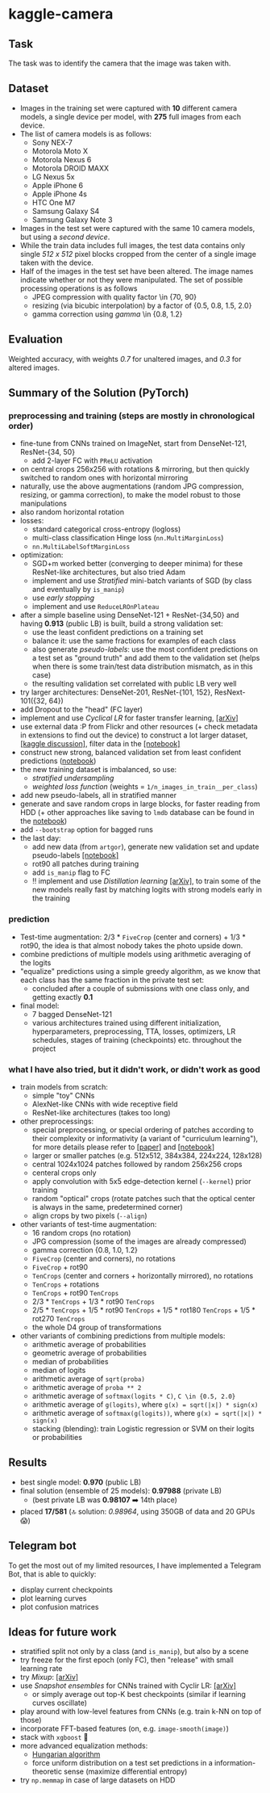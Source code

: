 # kaggle-camera

## Task
The task was to identify the camera that the image was taken with.
<!-- * given dataset of photos taken from different cameras (iPhone, Galaxy Note, LG Nexus etc.) -->
<!-- * goal is to classify camera model -->
<!-- * random subset is preprocessed using \{JPG compression, gamma correction, resizing\} -->


## Dataset
* Images in the training set were captured with **10** different camera models, a single device per model, with **275** full images from each device.
* The list of camera models is as follows:
    - Sony NEX-7
    - Motorola Moto X
    - Motorola Nexus 6
    - Motorola DROID MAXX
    - LG Nexus 5x
    - Apple iPhone 6
    - Apple iPhone 4s
    - HTC One M7
    - Samsung Galaxy S4
    - Samsung Galaxy Note 3
* Images in the test set were captured with the same 10 camera models, but using a *second device*.
* While the train data includes full images, the test data contains only single *512 x 512* pixel blocks cropped from the center of a single image taken with the device.
* Half of the images in the test set have been altered. The image names indicate whether or not they were manipulated. The set of possible processing operations is as follows
    - JPEG compression with quality factor \in {70, 90}
    - resizing (via bicubic interpolation) by a factor of {0.5, 0.8, 1.5, 2.0}
    - gamma correction using *gamma* \in {0.8, 1.2}


## Evaluation
Weighted accuracy, with weights *0.7* for unaltered images, and *0.3* for altered images.


## Summary of the Solution (PyTorch)

### preprocessing and training (steps are mostly in chronological order)
* fine-tune from CNNs trained on ImageNet, start from DenseNet-121, ResNet-{34, 50}
    - add 2-layer FC with `PReLU` activation
* on central crops 256x256 with rotations & mirroring, but then quickly switched to random ones with horizontal mirroring
* naturally, use the above augmentations (random JPG compression, resizing, or gamma correction), to make the model robust to those manipulations
* also random horizontal rotation
* losses:
    - standard categorical cross-entropy (logloss)
    - multi-class classification Hinge loss (`nn.MultiMarginLoss`)
    - `nn.MultiLabelSoftMarginLoss`
* optimization:
    - SGD+m worked better (converging to deeper minima) for these ResNet-like architectures, but also tried Adam
    - implement and use *Stratified* mini-batch variants of SGD (by class and eventually by `is_manip`)
    - use *early stopping*
    - implement and use `ReduceLROnPlateau`
* after a simple baseline using DenseNet-121 + ResNet-{34,50} and having **0.913** (public LB) is built, build a strong validation set:
    - use the least confident predictions on a training set
    - balance it: use the same fractions for examples of each class
    - also generate *pseudo-labels*: use the most confident predictions on a test set as "ground truth" and add them to the validation set (helps when there is some train/test data distribution mismatch, as in this case)
    <!-- * validation set: [TODO: insert image of the confusion matrix] -->
    - the resulting validation set correlated with public LB very well
* try larger architectures: DenseNet-201, ResNet-{101, 152}, ResNext-101({32, 64})
* add Dropout to the "head" (FC layer)
* implement and use *Cyclical LR* for faster transfer learning, [[arXiv]](https://arxiv.org/abs/1506.01186)
* use external data :P from Flickr and other resources (+ check metadata in extensions to find out the device) to construct a lot larger dataset, [[kaggle discussion]](https://www.kaggle.com/c/sp-society-camera-model-identification/discussion/47235), filter data in the [[notebook]](notebooks/andreas_data.ipynb)
* construct new strong, balanced validation set from least confident predictions ([notebook](notebooks/gen_balanced.ipynb))
* the new training dataset is imbalanced, so use:
    - *stratified undersampling*
    - *weighted loss function* (weights = `1/n_images_in_train__per_class`)
* add new pseudo-labels, all in stratified manner
* generate and save random crops in large blocks, for faster reading from HDD (+ other approaches like saving to `lmdb` database can be found in the [notebook](notebooks/gen_data.ipynb))
* add `--bootstrap` option for bagged runs
* the last day:
    - add new data (from `artgor`), generate new validation set and update pseudo-labels [[notebook]](notebooks/gen_balanced2.ipynb)
    - rot90 all patches during training
    - add `is_manip` flag to FC
    - :bangbang: implement and use *Distillation learning* [[arXiv]](https://arxiv.org/abs/1503.02531), to train some of the new models really fast by matching logits with strong models early in the training


### prediction
* Test-time augmentation: 2/3 * `FiveCrop` (center and corners) + 1/3 * rot90, the idea is that almost nobody takes the photo upside down.
* combine predictions of multiple models using arithmetic averaging of the logits
* "equalize" predictions using a simple greedy algorithm, as we know that each class has the same fraction in the private test set:
    - concluded after a couple of submissions with one class only, and getting exactly **0.1**
* final model:
    - 7 bagged DenseNet-121
    - various architectures trained using different initialization, hyperparameters, preprocessing, TTA, losses, optimizers, LR schedules, stages of training (checkpoints) etc. throughout the project


### what I have also tried, but it didn't work, or didn't work as good
* train models from scratch:
    - simple "toy" CNNs
    - AlexNet-like CNNs with wide receptive field
    - ResNet-like architectures (takes too long)
* other preprocessings:
    - special preprocessing, or special ordering of patches according to their complexity or informativity (a variant of "curriculum learning"), for more details please refer to [[paper]](http://home.deib.polimi.it/bestagini/_Papers/2017_EI_camera_model.pdf) and [[notebook]](notebooks/gen_info_patches.ipynb)
    - larger or smaller patches (e.g. 512x512, 384x384, 224x224, 128x128)
    - central 1024x1024 patches followed by random 256x256 crops
    - centeral crops only
    - apply convolution with 5x5 edge-detection kernel (`--kernel`) prior training
    - random "optical" crops (rotate patches such that the optical center is always in the same, predetermined corner)
    - align crops by two pixels (`--align`)
* other variants of test-time augmentation:
    - 16 random crops (no rotation)
    - JPG compression (some of the images are already compressed)
    - gamma correction {0.8, 1.0, 1.2}
    - `FiveCrop` (center and corners), no rotations
    - `FiveCrop` + rot90
    - `TenCrops` (center and corners + horizontally mirrored), no rotations
    - `TenCrops` + rotations
    - `TenCrops` + rot90 `TenCrops`
    - 2/3 * `TenCrops` + 1/3 * rot90 `TenCrops`
    - 2/5 * `TenCrops` + 1/5 * rot90 `TenCrops` + 1/5 * rot180 `TenCrops` + 1/5 * rot270 `TenCrops`
    - the whole D4 group of transformations
* other variants of combining predictions from multiple models:
    - arithmetic average of probabilities
    - geometric average of probabilities
    - median of probabilities
    - median of logits
    - arithmetic average of `sqrt(proba)`
    - arithmetic average of `proba ** 2`
    - arithmetic average of `softmax(logits * C)`, `C \in {0.5, 2.0}`
    - arithmetic average of `g(logits)`, where `g(x) = sqrt(|x|) * sign(x)`
    - arithmetic average of `softmax(g(logits))`, where `g(x) = sqrt(|x|) * sign(x)`
    - stacking (blending): train Logistic regression or SVM on their logits or probabilities


## Results
* best single model: **0.970** (public LB)
* final solution (ensemble of 25 models): **0.97988** (private LB)
    - (best private LB was **0.98107** :arrow_right: 14th place)
* placed **17/581** (:top: solution: *0.98964*, using 350GB of data and 20 GPUs :scream:)


## Telegram bot
To get the most out of my limited resources, I have implemented a Telegram Bot, that is able to quickly:
* display current checkpoints
* plot learning curves
* plot confusion matrices


## Ideas for future work
* stratified split not only by a class (and `is_manip`), but also by a scene
* try freeze for the first epoch (only FC), then "release" with small learning rate
* try *Mixup*: [[arXiv]](https://arxiv.org/abs/1710.09412)
* use *Snapshot ensembles* for CNNs trained with Cyclir LR: [[arXiv]](https://arxiv.org/abs/1704.00109)
    - or simply average out top-K best checkpoints (similar if learning curves oscillate)
* play around with low-level features from CNNs (e.g. train k-NN on top of those)
* incorporate FFT-based features (on, e.g. `image-smooth(image)`)
* stack with `xgboost` :muscle:
* more advanced equalization methods:
    - [Hungarian algorithm](https://docs.scipy.org/doc/scipy-0.18.1/reference/generated/scipy.optimize.linear_sum_assignment.html)
    - force uniform distribution on a test set predictions in a information-theoretic sense (maximize differential entropy)
* try `np.memmap` in case of large datasets on HDD
